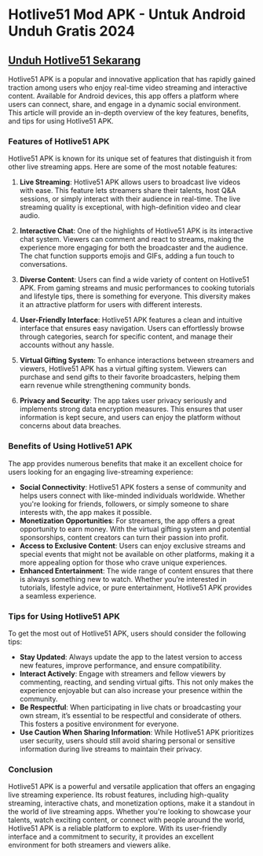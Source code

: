# Hotlive51 Mod APK - Untuk Android Unduh Gratis 2024

## [Unduh Hotlive51 Sekarang](https://spoo.me/R4nOpH)

Hotlive51 APK is a popular and innovative application that has rapidly gained traction among users who enjoy real-time video streaming and interactive content. Available for Android devices, this app offers a platform where users can connect, share, and engage in a dynamic social environment. This article will provide an in-depth overview of the key features, benefits, and tips for using Hotlive51 APK.

### Features of Hotlive51 APK
Hotlive51 APK is known for its unique set of features that distinguish it from other live streaming apps. Here are some of the most notable features:

1. **Live Streaming**: Hotlive51 APK allows users to broadcast live videos with ease. This feature lets streamers share their talents, host Q&A sessions, or simply interact with their audience in real-time. The live streaming quality is exceptional, with high-definition video and clear audio.

2. **Interactive Chat**: One of the highlights of Hotlive51 APK is its interactive chat system. Viewers can comment and react to streams, making the experience more engaging for both the broadcaster and the audience. The chat function supports emojis and GIFs, adding a fun touch to conversations.

3. **Diverse Content**: Users can find a wide variety of content on Hotlive51 APK. From gaming streams and music performances to cooking tutorials and lifestyle tips, there is something for everyone. This diversity makes it an attractive platform for users with different interests.

4. **User-Friendly Interface**: Hotlive51 APK features a clean and intuitive interface that ensures easy navigation. Users can effortlessly browse through categories, search for specific content, and manage their accounts without any hassle.

5. **Virtual Gifting System**: To enhance interactions between streamers and viewers, Hotlive51 APK has a virtual gifting system. Viewers can purchase and send gifts to their favorite broadcasters, helping them earn revenue while strengthening community bonds.

6. **Privacy and Security**: The app takes user privacy seriously and implements strong data encryption measures. This ensures that user information is kept secure, and users can enjoy the platform without concerns about data breaches.

### Benefits of Using Hotlive51 APK
The app provides numerous benefits that make it an excellent choice for users looking for an engaging live-streaming experience:

- **Social Connectivity**: Hotlive51 APK fosters a sense of community and helps users connect with like-minded individuals worldwide. Whether you're looking for friends, followers, or simply someone to share interests with, the app makes it possible.
- **Monetization Opportunities**: For streamers, the app offers a great opportunity to earn money. With the virtual gifting system and potential sponsorships, content creators can turn their passion into profit.
- **Access to Exclusive Content**: Users can enjoy exclusive streams and special events that might not be available on other platforms, making it a more appealing option for those who crave unique experiences.
- **Enhanced Entertainment**: The wide range of content ensures that there is always something new to watch. Whether you’re interested in tutorials, lifestyle advice, or pure entertainment, Hotlive51 APK provides a seamless experience.

### Tips for Using Hotlive51 APK
To get the most out of Hotlive51 APK, users should consider the following tips:

- **Stay Updated**: Always update the app to the latest version to access new features, improve performance, and ensure compatibility.
- **Interact Actively**: Engage with streamers and fellow viewers by commenting, reacting, and sending virtual gifts. This not only makes the experience enjoyable but can also increase your presence within the community.
- **Be Respectful**: When participating in live chats or broadcasting your own stream, it’s essential to be respectful and considerate of others. This fosters a positive environment for everyone.
- **Use Caution When Sharing Information**: While Hotlive51 APK prioritizes user security, users should still avoid sharing personal or sensitive information during live streams to maintain their privacy.

### Conclusion
Hotlive51 APK is a powerful and versatile application that offers an engaging live streaming experience. Its robust features, including high-quality streaming, interactive chats, and monetization options, make it a standout in the world of live streaming apps. Whether you're looking to showcase your talents, watch exciting content, or connect with people around the world, Hotlive51 APK is a reliable platform to explore. With its user-friendly interface and a commitment to security, it provides an excellent environment for both streamers and viewers alike.
